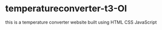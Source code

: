 # temperatureconverter-t3-OI
this is a temperature converter website built using
HTML 
CSS 
JavaScript
